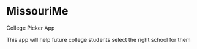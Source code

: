 # MissouriMe
College Picker App

This app will help future college students select the right school for them
